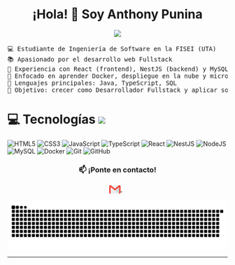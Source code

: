 <h1 align="center">¡Hola! 👋 Soy Anthony Punina</h1>



<p align="center">
	<a href="https://github.com/anthony-punina">
		<img src="https://readme-typing-svg.herokuapp.com/?lines=Estudiante+de+Ingenier%C3%ADa+de+Software;Desarrollador+Fullstack;React%20|%20NestJS%20|%20MySQL;Git%20%7C%20GitHub+Actions;Siempre+aprendiendo+nuevas+tecnolog%C3%ADas&center=true&width=480&height=45">
	</a>
</p>

<pre>
💻 Estudiante de Ingeniería de Software en la FISEI (UTA)
📚 Apasionado por el desarrollo web Fullstack
🔭 Experiencia con React (frontend), NestJS (backend) y MySQL (base de datos)
🌱 Enfocado en aprender Docker, despliegue en la nube y microservicios
🌟 Lenguajes principales: Java, TypeScript, SQL
🚩 Objetivo: crecer como Desarrollador Fullstack y aplicar soluciones innovadoras
</pre>

# 💻 Tecnologías <img src="https://media2.giphy.com/media/QssGEmpkyEOhBCb7e1/giphy.gif?cid=ecf05e47a0n3gi1bfqntqmob8g9aid1oyj2wr3ds3mg700bl&rid=giphy.gif" width="32px">

![HTML5](https://img.shields.io/badge/html5-%23E34F26.svg?style=for-the-badge&logo=html5&logoColor=white) 
![CSS3](https://img.shields.io/badge/css3-%231572B6.svg?style=for-the-badge&logo=css3&logoColor=white) 
![JavaScript](https://img.shields.io/badge/javascript-%23323330.svg?style=for-the-badge&logo=javascript&logoColor=%23F7DF1E) 
![TypeScript](https://img.shields.io/badge/typescript-blue.svg?style=for-the-badge&logo=typescript&logoColor=white) 
![React](https://img.shields.io/badge/react-%2300D9FF.svg?style=for-the-badge&logo=react&logoColor=white) 
![NestJS](https://img.shields.io/badge/nestjs-E0234E.svg?style=for-the-badge&logo=nestjs&logoColor=white) 
![NodeJS](https://img.shields.io/badge/node.js-6DA55F?style=for-the-badge&logo=node.js&logoColor=white) 
![MySQL](https://img.shields.io/badge/mysql-%2300f.svg?style=for-the-badge&logo=mysql&logoColor=white) 
![Docker](https://img.shields.io/badge/docker-%230db7ed.svg?style=for-the-badge&logo=docker&logoColor=white) 
![Git](https://img.shields.io/badge/git-%23F05033.svg?style=for-the-badge&logo=git&logoColor=white) 
![GitHub](https://img.shields.io/badge/github-%23121011.svg?style=for-the-badge&logo=github&logoColor=white)

<div align="center">
  <h3><b>📫 ¡Ponte en contacto!</b></h3>
</div>

<p align="center">
<a href="mailto:apunina1845@uta.edu.ec" >
  <img align="center" alt="Anthony Punina | Gmail" width="26px" src="https://github.com/SatYu26/SatYu26/blob/master/Assets/Gmail.svg" />
</a> &nbsp;&nbsp;
</p>

<p align="center">
  <img src="https://github.com/StefanosSt/StefanosSt/blob/main/github-user-contribution.svg" alt="snake">
</p>

---
